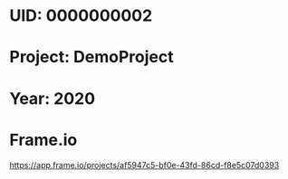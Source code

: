# UID: 0000000002

# Project: DemoProject

# Year: 2020

# Frame.io

https://app.frame.io/projects/af5947c5-bf0e-43fd-86cd-f8e5c07d0393
